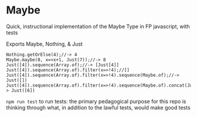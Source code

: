 # Maybe
Quick, instructional implementation of the Maybe Type in FP javascript, with tests

Exports Maybe, Nothing, & Just

```
Nothing.getOrElse(4);//-> 4
Maybe.maybe(8, x=>x+1, Just(7));//-> 8
Just([4]).sequence(Array.of);//-> [Just[4]]
Just([4]).sequence(Array.of).filter(x=>!4);//[]
Just([4]).sequence(Array.of).filter(x=>!4).sequence(Maybe.of);//-> Just([])
Just([4]).sequence(Array.of).filter(x=>!4).sequence(Maybe.of).concat(Just([6]));//-> Just([6])
```

`npm run test` to run tests: the primary pedagogical purpose for this repo is thinking through what, in addition to the lawful tests, would make good tests
